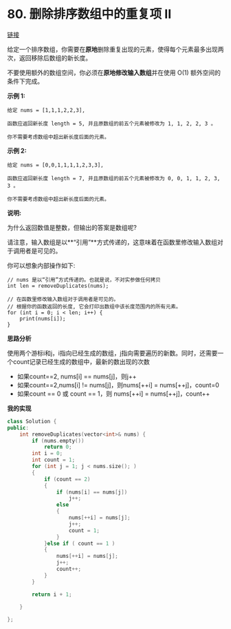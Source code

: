 # 80. 删除排序数组中的重复项 II

[链接](https://leetcode-cn.com/problems/remove-duplicates-from-sorted-array-ii/description/)

给定一个排序数组，你需要在**原地**删除重复出现的元素，使得每个元素最多出现两次，返回移除后数组的新长度。

不要使用额外的数组空间，你必须在**原地修改输入数组**并在使用 O(1) 额外空间的条件下完成。

**示例 1:**

```
给定 nums = [1,1,1,2,2,3],

函数应返回新长度 length = 5, 并且原数组的前五个元素被修改为 1, 1, 2, 2, 3 。

你不需要考虑数组中超出新长度后面的元素。
```

**示例 2:**

```
给定 nums = [0,0,1,1,1,1,2,3,3],

函数应返回新长度 length = 7, 并且原数组的前五个元素被修改为 0, 0, 1, 1, 2, 3, 3 。

你不需要考虑数组中超出新长度后面的元素。
```

**说明:**

为什么返回数值是整数，但输出的答案是数组呢?

请注意，输入数组是以**“引用”**方式传递的，这意味着在函数里修改输入数组对于调用者是可见的。

你可以想象内部操作如下:

```
// nums 是以“引用”方式传递的。也就是说，不对实参做任何拷贝
int len = removeDuplicates(nums);

// 在函数里修改输入数组对于调用者是可见的。
// 根据你的函数返回的长度, 它会打印出数组中该长度范围内的所有元素。
for (int i = 0; i < len; i++) {
    print(nums[i]);
}
```

**思路分析**

使用两个游标i和j，i指向已经生成的数组，j指向需要遍历的新数。同时，还需要一个count记录已经生成的数组中，最新的数出现的次数

- 如果count==2, nums[i] == nums[j]，则j++
- 如果count==2,nums[i] != nums[j]，则nums[++i] = nums[++j]，count=0
- 如果count == 0 或 count == 1，则 nums[++i] = nums[++j]，count++

**我的实现**

```c++
class Solution {
public:
    int removeDuplicates(vector<int>& nums) {
		if (nums.empty())
			return 0;
		int i = 0;
		int count = 1;
		for (int j = 1; j < nums.size(); )
		{
			if (count == 2)
			{
				if (nums[i] == nums[j])
					j++;
				else
				{
					nums[++i] = nums[j];
					j++;
					count = 1;
				}
			}else if ( count == 1 )
			{
				nums[++i] = nums[j];
				j++;
				count++;
			}
		}

		return i + 1;

	}
    
};
```

